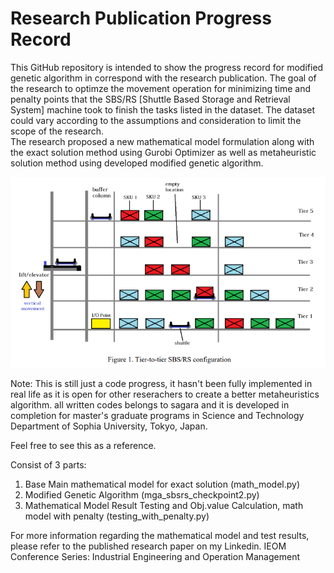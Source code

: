# Research Publication Progress Record

This GitHub repository is intended to show the progress record for modified genetic algorithm in correspond with the research publication.
The goal of the research to optimze the movement operation for minimizing time and penalty points that the SBS/RS [Shuttle Based Storage and Retrieval System] machine took to finish the tasks listed in the dataset.
The dataset could vary according to the assumptions and consideration to limit the scope of the research.  
The research proposed a new mathematical model formulation along with the exact solution method using Gurobi Optimizer as well as metaheuristic solution method using developed modified genetic algorithm.  

![alt text](sbsrs_mechanism.png)

Note: This is still just a code progress, it hasn't been fully implemented in real life as it is open for other reserachers to create a better metaheuristics algorithm.
all written codes belongs to sagara and it is developed in completion for master's graduate programs in Science and Technology Department of Sophia University, Tokyo, Japan.

Feel free to see this as a reference. 

Consist of 3 parts:
1. Base Main mathematical model for exact solution (math_model.py)
2. Modified Genetic Algorithm (mga_sbsrs_checkpoint2.py)
3. Mathematical Model Result Testing and Obj.value Calculation, math model with penalty (testing_with_penalty.py)

For more information regarding the mathematical model and test results, please refer to the published research paper on my Linkedin. IEOM Conference Series: Industrial Engineering and Operation Management
